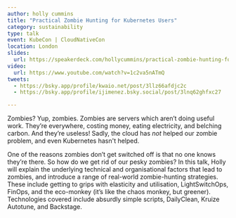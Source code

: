 ```yaml
---
author: holly cummins
title: "Practical Zombie Hunting for Kubernetes Users"
category: sustainability
type: talk
event: KubeCon | CloudNativeCon
location: London
slides:
  url: https://speakerdeck.com/hollycummins/practical-zombie-hunting-for-kubernetes-users
video:
  url: https://www.youtube.com/watch?v=1c2va5nATmQ  
tweets:
  - https://bsky.app/profile/kwaio.net/post/3llz66afdjc2c
  - https://bsky.app/profile/ijimenez.bsky.social/post/3lnq62ghfxc27

---
```


Zombies? Yup, zombies. Zombies are servers which aren’t doing useful work. They’re everywhere, costing money, eating electricity, and belching carbon. And they’re useless! Sadly, the cloud has *not* helped our zombie problem, and even Kubernetes hasn't helped.

One of the reasons zombies don’t get switched off is that no one knows they’re there. So how do we get rid of our pesky zombies? In this talk, Holly will explain the underlying technical and organisational factors that lead to zombies, and introduce a range of real-world zombie-hunting strategies. These include getting to grips with elasticity and utilisation, LightSwitchOps, FinOps, and the eco-monkey (it’s like the chaos monkey, but greener). Technologies covered include absurdly simple scripts, DailyClean, Kruize Autotune, and Backstage. 